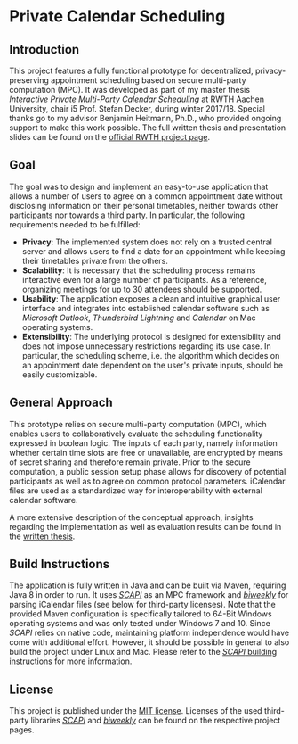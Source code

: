 # Private Calendar Scheduling

## Introduction

This project features a fully functional prototype for decentralized, privacy-preserving appointment scheduling based on secure multi-party computation (MPC). It was developed as part of my master thesis *Interactive Private Multi-Party Calendar Scheduling* at RWTH Aachen University, chair i5 Prof. Stefan Decker, during winter 2017/18. Special thanks go to my advisor Benjamin Heitmann, Ph.D., who provided ongoing support to make this work possible. The full written thesis and presentation slides can be found on the [official RWTH project page](http://dbis.rwth-aachen.de/cms/theses/thesis-PETs4DS-secure-calendar-scheduling).

## Goal

The goal was to design and implement an easy-to-use application that allows a number of users to agree on a common appointment date without disclosing information on their personal timetables, neither towards other participants nor towards a third party. In particular, the following requirements needed to be fulfilled:

* **Privacy**: The implemented system does not rely on a trusted central server and allows users to find a date for an appointment while keeping their timetables private from the others.
* **Scalability**: It is necessary that the scheduling process remains interactive even for a large number of participants. As a reference, organizing meetings for up to 30 attendees should be supported.
* **Usability**: The application exposes a clean and intuitive graphical user interface and integrates into established calendar software such as *Microsoft Outlook*, *Thunderbird Lightning* and *Calendar* on Mac operating systems.
* **Extensibility**: The underlying protocol is designed for extensibility and does not impose unnecessary restrictions regarding its use case. In particular, the scheduling scheme, i.e. the algorithm which decides on an appointment date dependent on the user's private inputs, should be easily customizable.

## General Approach

This prototype relies on secure multi-party computation (MPC), which enables users to collaboratively evaluate the scheduling functionality expressed in boolean logic. The inputs of each party, namely information whether certain time slots are free or unavailable, are encrypted by means of secret sharing and therefore remain private. Prior to the secure computation, a public session setup phase allows for discovery of potential participants as well as to agree on common protocol parameters. iCalendar files are used as a standardized way for interoperability with external calendar software.

A more extensive description of the conceptual approach, insights regarding the implementation as well as evaluation results can be found in the [written thesis](http://dbis.rwth-aachen.de/cms/theses/thesis-PETs4DS-secure-calendar-scheduling/at_download/Download).

## Build Instructions

The application is fully written in Java and can be built via Maven, requiring Java 8 in order to run. It uses [*SCAPI*](https://github.com/cryptobiu/scapi) as an MPC framework and [*biweekly*](https://github.com/mangstadt/biweekly) for parsing iCalendar files (see below for third-party licenses). Note that the provided Maven configuration is specifically tailored to 64-Bit Windows operating systems and was only tested under Windows 7 and 10. Since *SCAPI* relies on native code, maintaining platform independence would have come with additional effort. However, it should be possible in general to also build the project under Linux and Mac. Please refer to the [*SCAPI* building instructions](http://scapi.readthedocs.io/en/latest/install.html) for more information.

## License

This project is published under the [MIT license](LICENSE.md). Licenses of the used third-party libraries [*SCAPI*](https://github.com/cryptobiu/scapi/blob/master/LICENSE.md) and [*biweekly*](https://github.com/mangstadt/biweekly/blob/master/LICENSE) can be found on the respective project pages.
